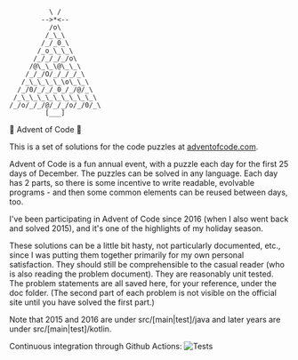               \ /
            -->*<--
              /o\
             /_\_\
            /_/_0_\
           /_o_\_\_\
          /_/_/_/_/o\
         /@\_\_\@\_\_\
        /_/_/O/_/_/_/_\
       /_\_\_\_\_\o\_\_\
      /_/0/_/_/_0_/_/@/_\
     /_\_\_\_\_\_\_\_\_\_\
    /_/o/_/_/@/_/_/o/_/0/_\
             [___]

🎄 Advent of Code 🎄

This is a set of solutions for the code puzzles at [adventofcode.com](https://adventofcode.com). 

Advent of Code is a fun annual event, with a puzzle each day for the first 25 days of December. The puzzles can be solved in any language. Each day has 2 parts, so there is some incentive to write readable, evolvable programs - and then some common elements can be reused between days, too. 

I've been participating in Advent of Code since 2016 (when I also went back and solved 2015), and it's one of the highlights of my holiday season.

These solutions can be a little bit hasty, not particularly documented, etc., since I was putting them together primarily for my own personal satisfaction. They should still be comprehensible to the casual reader (who is also reading the problem document). They are reasonably unit tested.
The problem statements are all saved here, for your reference, under the doc folder. (The second part of each problem is not visible on the official site until you have solved the first part.)

Note that 2015 and 2016 are under src/[main|test]/java and later years are under src/[main|test]/kotlin.

Continuous integration through Github Actions: ![Tests](https://github.com/samlindsaylevine/advent/workflows/Tests/badge.svg)